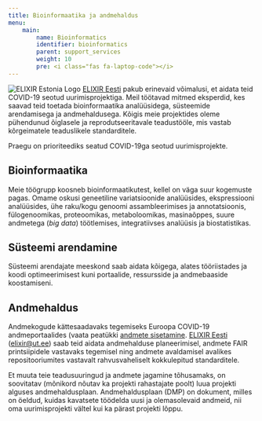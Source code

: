 ```yaml
---
title: Bioinformaatika ja andmehaldus
menu:
    main:
        name: Bioinformatics
        identifier: bioinformatics
        parent: support_services
        weight: 10
        pre: <i class="fas fa-laptop-code"></i>
---
```


![ELIXIR Estonia Logo](/img/logos/ELIXIR_ESTONIA_white_background.png#floatright)
[ELIXIR Eesti](https://elixir.ut.ee/) pakub erinevaid võimalusi, et aidata teid COVID-19 seotud uurimisprojektiga.
Meil töötavad mitmed eksperdid, kes saavad teid toetada bioinformaatika analüüsidega, süsteemide arendamisega ja andmehaldusega.
Kõigis meie projektides oleme pühendunud õiglasele ja reprodutseeritavale teadustööle, mis vastab kõrgeimatele teaduslikele standarditele.

Praegu on prioriteediks seatud COVID-19ga seotud uurimisprojekte.

## Bioinformaatika

Meie töögrupp koosneb bioinformaatikutest, kellel on väga suur kogemuste pagas. Omame oskusi geneetiline variatsioonide analüüsides, ekspressiooni analüüsides, ühe raku/kogu genoomi assambleerimises ja annotatsioonis, fülogenoomikas, proteoomikas, metaboloomikas, masinaõppes, suure andmetega (_big data_) töötlemises, integratiivses analüüsis ja biostatistikas.

## Süsteemi arendamine

Süsteemi arendajate meeskond saab aidata kõigega, alates tööriistades ja koodi optimeerimisest kuni portaalide, ressursside ja andmebaaside koostamiseni. 

## Andmehaldus

Andmekogude kättesaadavaks tegemiseks Euroopa COVID-19 andmeportaalides (vaata peatükki [andmete sisetamine](https://covid19dataportal.ee/ee/support_services/submit/). [ELIXIR Eesti](https://elixir.ut.ee/) (elixir@ut.ee) saab teid aidata andmehalduse planeerimisel, andmete FAIR printsiipidele vastavaks tegemisel ning andmete avaldamisel avalikes repositooriumites vastavalt rahvusvaheliselt kokkulepitud standarditele.

Et muuta teie teadusuuringud ja andmete jagamine tõhusamaks, on soovitatav (mõnikord nõutav ka projekti rahastajate poolt) luua projekti alguses andmehaldusplaan. Andmehaldusplaan (DMP) on dokument, milles on öeldud, kuidas kavatsete töödelda uusi ja olemasolevaid andmeid, nii oma uurimisprojekti vältel kui ka pärast projekti lõppu. 


